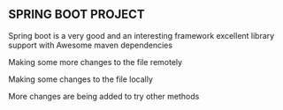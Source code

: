 ## SPRING BOOT PROJECT
Spring boot is a very good and an interesting framework
excellent library support with Awesome maven dependencies

Making some more changes to the file remotely
 



Making some changes to the file locally

More changes are being added to try other methods

